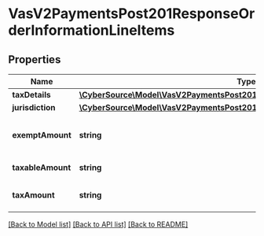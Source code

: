 # VasV2PaymentsPost201ResponseOrderInformationLineItems

## Properties
Name | Type | Description | Notes
------------ | ------------- | ------------- | -------------
**taxDetails** | [**\CyberSource\Model\VasV2PaymentsPost201ResponseOrderInformationTaxDetails[]**](VasV2PaymentsPost201ResponseOrderInformationTaxDetails.md) |  | [optional] 
**jurisdiction** | [**\CyberSource\Model\VasV2PaymentsPost201ResponseOrderInformationJurisdiction[]**](VasV2PaymentsPost201ResponseOrderInformationJurisdiction.md) |  | [optional] 
**exemptAmount** | **string** | Exempt amount for the lineItem. Returned only if the &#x60;taxInformation.showTaxPerLineItem&#x60; field is set to &#x60;Yes&#x60;. | [optional] 
**taxableAmount** | **string** | Portion of the item amount that is taxable. | [optional] 
**taxAmount** | **string** | Total tax for the item. This value is the sum of all taxes applied to the item. | [optional] 

[[Back to Model list]](../README.md#documentation-for-models) [[Back to API list]](../README.md#documentation-for-api-endpoints) [[Back to README]](../README.md)


